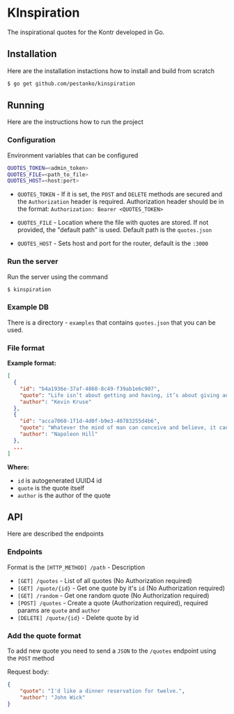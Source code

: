 # KInspiration

The inspirational quotes for the Kontr developed in Go.

## Installation

Here are the installation instactions how to install and build from scratch

```bash
$ go get github.com/pestanko/kinspiration
```


## Running

Here are the instructions how to run the project


### Configuration

Environment variables that can be configured

```bash
QUOTES_TOKEN=<admin_token>
QUOTES_FILE=<path_to_file>
QUOTES_HOST=<host:port>
```

- `QUOTES_TOKEN` - If it is set, the `POST` and `DELETE` methods are secured and the `Authorization` header is required.
Authorization header should be in the format: `Authorization: Bearer <QUOTES_TOKEN>`

- `QUOTES_FILE` - Location where the file with quotes are stored. If not provided, the "default path" is used.
Default path is the `quotes.json`

- `QUOTES_HOST` - Sets host and port for the router, default is the `:3000`

### Run the server
Run the server using the command

```bash
$ kinspiration
```


### Example DB

There is a directory - `examples` that contains `quotes.json` that you can be used.

### File format

**Example format:**

```json
[
  {
    "id": "b4a1936e-37af-4860-8c49-f39ab1e6c907",
    "quote": "Life isn’t about getting and having, it’s about giving and being.",
    "author": "Kevin Kruse"
  },
  {
    "id": "acca7060-1f1d-4d0f-b9e3-40783255d4b6",
    "quote": "Whatever the mind of man can conceive and believe, it can achieve.",
    "author": "Napoleon Hill"
  },
  ...
]
```

**Where:**

- `id` is autogenerated UUID4 id
- `quote` is the quote itself
- `author` is the author of the quote


## API

Here are described the endpoints


### Endpoints

Format is the `[HTTP_METHOD] /path` - Description

- `[GET] /quotes` - List of all quotes (No Authorization required)
- `[GET] /quote/{id}` - Get one quote by it's `id` (No Authorization required)
- `[GET] /random` - Get one random quote (No Authorization required)
- `[POST] /quotes` - Create a quote (Authorization required), required params are `quote` and `author`
- `[DELETE] /quote/{id}` - Delete quote by id

### Add the quote format
To add new quote you need to send a `JSON` to the `/quotes` endpoint using the `POST` method

Request body:

```json
{
    "quote": "I'd like a dinner reservation for twelve.",
    "author": "John Wick"
}

```


